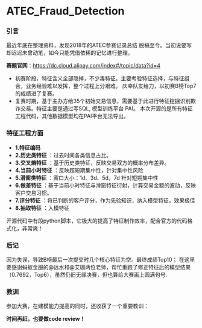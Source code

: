 # ATEC_Fraud_Detection


### 引言
   最近年底在整理资料，发现2018年的ATEC参赛记录总结 脱稿至今。当初说要写却迟迟未曾动笔，如今只能凭借依稀的记忆进行整理。

**赛题官网**：https://dc.cloud.alipay.com/index#/topic/data?id=4

- 初赛阶段，特征含义全部隐掉，不少毒特征。主要考验特征选择，与特征组合，业务经验难以发挥，整个过程上分艰难。
            庆幸队友给力，以初赛B榜Top7的成绩进了复赛。
- 复赛时期，基于主办方给35个初始交易信息，需要基于此进行特征挖掘识别欺诈交易。特征主要是通过写SQL, 模型训练平台 PAI。
            本次开源的是所有特征工程代码，其他数据模型均在PAI平台无法导出。


### 特征工程方面

- **1.特征编码**   
- **2.历史类特征** ：过去时间各类信息占比。
- **3.交叉熵特征** ：基于历史类特征，反映交易双方的概率分布差异。
- **4.当前小时特征** ：反映超短期集中性，针对集中性风险
- **5.滑窗类特征** ：窗口大小：1d、3d、5d，7d 针对短期集中性
- **6.做差特征** ：基于当前小时特征与滑窗特征衍射，计算交易金额的波动，反映客户交易习惯。
- **7.评分特征** ：将已判断的客户评分，作为先验知识，纳入模型特征，效果极佳
- **8.抽取特征** ：入模特征


开源代码中有段python脚本，它极大的提高了特征制作效率，配合官方的代码格式化，非常爽！


### 后记
因为失误，导致B榜最后一次提交时几个核心特征为空。最终成绩Top10；
在这里要感谢蚂蚁金服的@远水和@艾珈两位老师，帮忙重跑了修正特征后的模型结果（0.7692，Top6），虽然仍旧无缘决赛，但也算给大赛画上圆满句号. 

### 教训
参加大赛，在建模能力提高的同时，还收获了一个重要教训：

**时间再赶，也要做code review！**  
